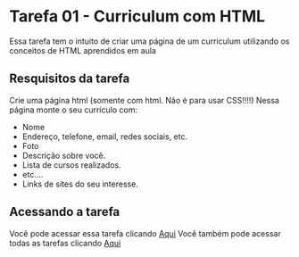 
# Tarefa 01 - Curriculum com HTML

Essa tarefa tem o intuito de criar uma página de um curriculum
utilizando os conceitos de HTML aprendidos em aula

## Resquisitos da tarefa
Crie uma página html (somente com html. Não é para usar CSS!!!!)
Nessa página monte o seu currículo com:

- Nome
- Endereço, telefone, email, redes sociais, etc.
- Foto
- Descrição sobre você.
- Lista de cursos realizados.
- etc....
- Links de sites do seu interesse.

## Acessando a tarefa
Você pode acessar essa tarefa clicando [Aqui](https://luizaugusto527.github.io/pweb-fatec-itu/curriculo-html/curriculum.html)
Você também pode acessar todas as tarefas clicando [Aqui](https://luizaugusto527.github.io/pweb-fatec-itu/)
